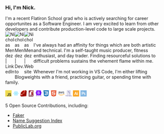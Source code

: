 ### Hi, I'm Nick. 
I'm a recent Flatiron School grad who is actively searching for career opportunites as a Software Engineer. I am very excited to learn from other developers and contribute production-level code to large scale projects. 
<br />
<a href="https://www.linkedin.com/in/mendez-nicholas/">
  <img align="left" alt="Nicholas Mendez | LinkedIn" width="30px" src="https://pngimg.com/uploads/linkedIn/linkedIn_PNG38.png" />
</a>
<a href="https://dev.to/nickmendez">
  <img align="left" alt="Nicholas Mendez | Dev.to Blog" width="30px" src="https://cdn.icon-icons.com/icons2/2248/PNG/512/dev_to_icon_136699.png" />
</a>
<a href="https://nickmendezflatiron.github.io/my-portfolio/index.html">
  <img align="left" alt="Nicholas Mendez | Website" width="30px" src="https://img.icons8.com/pastel-glyph/2x/website--v2.png" />
</a>
<br />
<br />
I've always had an affinity for things which are both artistic and technical. I'm a self-taught music producer, fitness enthusiast, and day trader. Finding resourceful solutions to difficult problems sustains the vehement flame within me.
<br />
<br />
Whenever I'm not working in VS Code, I'm either lifting weights with a friend, practicing guitar, or spending time with family.
<br />
<br />
<code><img height="20" src="https://raw.githubusercontent.com/github/explore/80688e429a7d4ef2fca1e82350fe8e3517d3494d/topics/javascript/javascript.png"></code>
<code><img height="20" src="https://raw.githubusercontent.com/github/explore/80688e429a7d4ef2fca1e82350fe8e3517d3494d/topics/react/react.png"></code>
<code><img height="20" src="https://raw.githubusercontent.com/github/explore/80688e429a7d4ef2fca1e82350fe8e3517d3494d/topics/ruby/ruby.png"></code>
<code><img height="20" src="https://raw.githubusercontent.com/devicons/devicon/1119b9f84c0290e0f0b38982099a2bd027a48bf1/icons/rails/rails-original-wordmark.svg"></code>
<code><img height="20" src="https://raw.githubusercontent.com/devicons/devicon/1119b9f84c0290e0f0b38982099a2bd027a48bf1/icons/bootstrap/bootstrap-original-wordmark.svg"></code> 
<code><img height="20" src="https://raw.githubusercontent.com/devicons/devicon/0e565980d0a51fe7736bb090fb394659febfbe58/icons/css3/css3-plain.svg"></code> 
<code><img height="20" src="https://raw.githubusercontent.com/devicons/devicon/0e565980d0a51fe7736bb090fb394659febfbe58/icons/html5/html5-plain.svg"></code>
<code><img height="20" src="https://raw.githubusercontent.com/devicons/devicon/1119b9f84c0290e0f0b38982099a2bd027a48bf1/icons/amazonwebservices/amazonwebservices-original-wordmark.svg"></code>
<code><img height="20" src="https://raw.githubusercontent.com/devicons/devicon/1119b9f84c0290e0f0b38982099a2bd027a48bf1/icons/heroku/heroku-original-wordmark.svg"></code>
<code><img height="20" src="https://raw.githubusercontent.com/devicons/devicon/1119b9f84c0290e0f0b38982099a2bd027a48bf1/icons/illustrator/illustrator-plain.svg"></code>
<code><img height="20" src="https://raw.githubusercontent.com/devicons/devicon/0e565980d0a51fe7736bb090fb394659febfbe58/icons/photoshop/photoshop-plain.svg"></code> 
<br />
<br />
5 Open Source Contributions, including:
- <a href="https://github.com/faker-ruby/faker">Faker<a> 
- <a href="https://github.com/osmlab/name-suggestion-index">Name Suggestion Index<a> 
- <a href="https://github.com/publiclab/plots2">PublicLab.org<a> 
